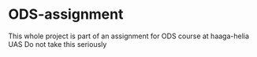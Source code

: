 # ODS-assignment
This whole project is part of an assignment for ODS course at haaga-helia UAS
Do not take this seriously
